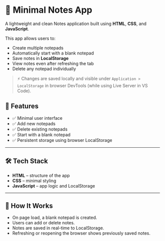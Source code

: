 # 📒 Minimal Notes App

A lightweight and clean Notes application built using **HTML**, **CSS**, and **JavaScript**.

This app allows users to:
- Create multiple notepads
- Automatically start with a blank notepad
- Save notes in **LocalStorage**
- View notes even after refreshing the tab
- Delete any notepad individually

> ⚡ Changes are saved locally and visible under `Application > LocalStorage` in browser DevTools (while using Live Server in VS Code).

## 🚀 Features

- ✅ Minimal user interface
- ✅ Add new notepads
- ✅ Delete existing notepads
- ✅ Start with a blank notepad
- ✅ Persistent storage using browser LocalStorage

---

## 🛠️ Tech Stack

- **HTML** – structure of the app  
- **CSS** – minimal styling  
- **JavaScript** – app logic and LocalStorage

---

## 🧠 How It Works

- On page load, a blank notepad is created.
- Users can add or delete notes.
- Notes are saved in real-time to LocalStorage.
- Refreshing or reopening the browser shows previously saved notes.
